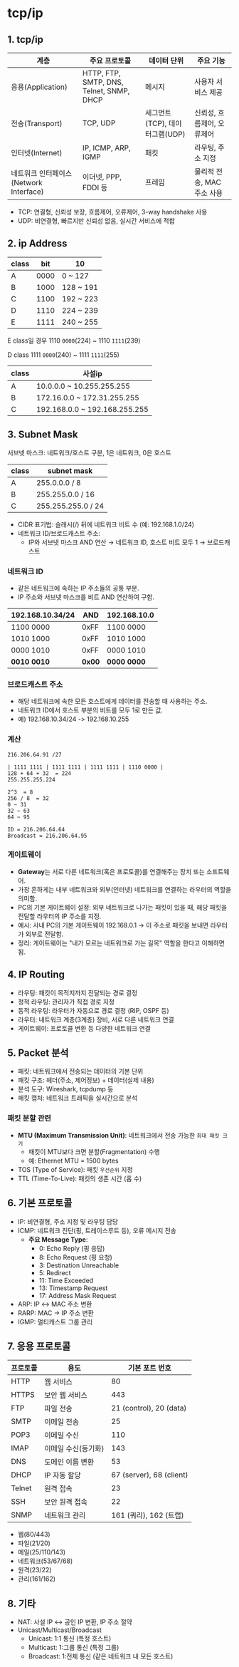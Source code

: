 # tcp/ip
## 1. tcp/ip
| 계층 | 주요 프로토콜 | 데이터 단위 | 주요 기능 |
| - | - | - | - |
| 응용(Application)	| HTTP, FTP, SMTP, DNS, Telnet, SNMP, DHCP	| 메시지	| 사용자 서비스 제공 |
| 전송(Transport)	| TCP, UDP	| 세그먼트(TCP), 데이터그램(UDP) | 신뢰성, 흐름제어, 오류제어 |
| 인터넷(Internet)	| IP, ICMP, ARP, IGMP	| 패킷	| 라우팅, 주소 지정 |
| 네트워크 인터페이스(Network Interface)	| 이더넷, PPP, FDDI 등	| 프레임	| 물리적 전송, MAC 주소 사용 |


- TCP: 연결형, 신뢰성 보장, 흐름제어, 오류제어, 3-way handshake 사용
- UDP: 비연결형, 빠르지만 신뢰성 없음, 실시간 서비스에 적합


## 2. ip Address
| class | bit | 10 |
| - | - | - |
| A | 0000 | 0 ~ 127 |
| B | 1000 | 128 ~ 191 |
| C | 1100 | 192 ~ 223 |
| D | 1110 | 224 ~ 239 |
| E | 1111 | 240 ~ 255 |

E class일 경우
1110 `0000`(224)
~
1110 `1111`(239)

D class
1111 `0000`(240)
~
1111 `1111`(255)

| class | 사설ip |
| - | - |
| A | 10.0.0.0 ~ 10.255.255.255 |
| B | 172.16.0.0 ~ 172.31.255.255 |
| C | 192.168.0.0 ~ 192.168.255.255 |


## 3. Subnet Mask
서브넷 마스크: 네트워크/호스트 구분, 1은 네트워크, 0은 호스트

| class | subnet mask |
| - | - |
| A | 255.0.0.0 / 8 |
| B | 255.255.0.0 / 16 |
| C | 255.255.255.0 / 24 |

- CIDR 표기법: 슬래시(/) 뒤에 네트워크 비트 수 (예: 192.168.1.0/24)
- 네트워크 ID/브로드캐스트 주소:
    - IP와 서브넷 마스크 AND 연산 → 네트워크 ID, 호스트 비트 모두 1 → 브로드캐스트

### 네트워크 ID
- 같은 네트워크에 속하는 IP 주소들의 공통 부분.
- IP 주소와 서브넷 마스크를 비트 AND 연산하여 구함.

| 192.168.10.34/24 | AND | 192.168.10.0 |
| - | - | - |
| 1100 0000 | 0xFF | 1100 0000 |
| 1010 1000 | 0xFF | 1010 1000 |
| 0000 1010 | 0xFF | 0000 1010 |
| **0010 0010** | **0x00** | **0000 0000** |

### 브로드캐스트 주소
- 해당 네트워크에 속한 모든 호스트에게 데이터를 전송할 때 사용하는 주소.
- 네트워크 ID에서 호스트 부분의 비트를 모두 1로 만든 값.
- 예) 192.168.10.34/24 -> 192.168.10.255

### 계산
```
216.206.64.91 /27

| 1111 1111 | 1111 1111 | 1111 1111 | 1110 0000 |
128 + 64 + 32  = 224
255.255.255.224

2^3  = 8
256 / 8  = 32
0 ~ 31
32 ~ 63
64 ~ 95

ID = 216.206.64.64
Broadcast = 216.206.64.95
```

### 게이트웨이
- **Gateway**는 서로 다른 네트워크(혹은 프로토콜)를 연결해주는 장치 또는 소프트웨어.
- 가장 흔하게는 내부 네트워크와 외부(인터넷) 네트워크를 연결하는 라우터의 역할을 의미함.
- PC의 기본 게이트웨이 설정: 외부 네트워크로 나가는 패킷이 있을 때, 해당 패킷을 전달할 라우터의 IP 주소를 지정.
- 예시: 사내 PC의 기본 게이트웨이 192.168.0.1 → 이 주소로 패킷을 보내면 라우터가 외부로 전달함.
- 정리: 게이트웨이는 "내가 모르는 네트워크로 가는 길목" 역할을 한다고 이해하면 됨.


## 4. IP Routing
- 라우팅: 패킷이 목적지까지 전달되는 경로 결정
- 정적 라우팅: 관리자가 직접 경로 지정
- 동적 라우팅: 라우터가 자동으로 경로 결정 (RIP, OSPF 등)
- 라우터: 네트워크 계층(3계층) 장비, 서로 다른 네트워크 연결
- 게이트웨이: 프로토콜 변환 등 다양한 네트워크 연결

## 5. Packet 분석
- 패킷: 네트워크에서 전송되는 데이터의 기본 단위
- 패킷 구조: 헤더(주소, 제어정보) + 데이터(실제 내용)
- 분석 도구: Wireshark, tcpdump 등
- 패킷 캡처: 네트워크 트래픽을 실시간으로 분석
### 패킷 분할 관련
- **MTU (Maximum Transmission Unit)**: 네트워크에서 전송 가능한 `최대 패킷 크기`
  - 패킷이 MTU보다 크면 분할(Fragmentation) 수행
  - 예: Ethernet MTU = 1500 bytes
- TOS (Type of Service): 패킷 `우선순위` 지정
- TTL (Time-To-Live): 패킷의 생존 시간 (홉 수)


## 6. 기본 프로토콜
- IP: 비연결형, 주소 지정 및 라우팅 담당
- ICMP: 네트워크 진단(핑, 트레이스루트 등), 오류 메시지 전송
  - **주요 Message Type**:
    - 0: Echo Reply (핑 응답)
    - 8: Echo Request (핑 요청)
    - 3: Destination Unreachable
    - 5: Redirect
    - 11: Time Exceeded
    - 13: Timestamp Request
    - 17: Address Mask Request
- ARP: IP ↔ MAC 주소 변환
- RARP: MAC → IP 주소 변환
- IGMP: 멀티캐스트 그룹 관리

## 7. 응용 프로토콜
| 프로토콜    |  용도           |  기본 포트 번호 |
| - | - | - |
| HTTP    |  웹 서비스        |  80 |
| HTTPS   |  보안 웹 서비스     |  443 |
| FTP     |  파일 전송        |  21 (control), 20 (data) |
| SMTP    |  이메일 전송       |  25 |
| POP3    |  이메일 수신       |  110 |
| IMAP    |  이메일 수신(동기화)  |  143 |
| DNS     |  도메인 이름 변환    |  53 |
| DHCP    |  IP 자동 할당     |  67 (server), 68 (client) |
| Telnet  |  원격 접속        |  23 |
| SSH     |  보안 원격 접속     |  22 |
| SNMP    |  네트워크 관리      |  161 (쿼리), 162 (트랩) |

- 웹(80/443)
- 파일(21/20)
- 메일(25/110/143)
- 네트워크(53/67/68)
- 원격(23/22)
- 관리(161/162)

## 8. 기타
- NAT: 사설 IP ↔ 공인 IP 변환, IP 주소 절약
- Unicast/Multicast/Broadcast
    - Unicast: 1:1 통신 (특정 호스트)
    - Multicast: 1:그룹 통신 (특정 그룹)
    - Broadcast: 1:전체 통신 (같은 네트워크 내 모든 호스트)
